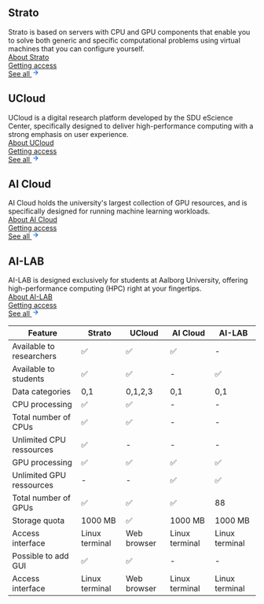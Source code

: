 
<div class="platform-container">
    <div class="flex-1">
        <div class="platform-card">
            <img>
            <div class="platform-gap-4">
                <div class="platform-gap-2">
                    <h2 class="platform-title">Strato</h2>
                    <div class="platform-description">Strato is based on servers with CPU and GPU components that enable you to solve both generic and specific computational problems using virtual machines that you can configure yourself.</div>
                </div>
                <div class="platform-gap-2">
                    <div style="display: flex;"><a class="platform-link" href="/strato/">About Strato</a></div>
                    <div style="display: flex;"><a class="platform-link" href="/strato/how-to-access/">Getting access</a></div>
                </div>
                <div style="display: flex;">
                    <a class="platform-all-link" href="/">See all
                        <svg xmlns="http://www.w3.org/2000/svg" style="stroke: #1a6ce7; margin-top: -3px;" width="16" height="16" viewBox="0 0 16 16" fill="none" class="stroke-blue-50 dark:stroke-blue-30"><path d="M4 8L11 8M8 12L12 8L8 4" stroke-width="1.5" stroke-linecap="square" stroke-linejoin="round"></path></svg>
                    </a>
                </div>
            </div>
        </div>
    </div>
    <div class="flex-1">
        <div class="platform-card">
            <img>
            <div class="platform-gap-4">
                <div class="platform-gap-2">
                    <h2 class="platform-title">UCloud</h2>
                    <div class="platform-description">UCloud is a digital research platform developed by the SDU eScience Center, specifically designed to deliver high-performance computing with a strong emphasis on user experience.</div>
                </div>
                <div class="platform-gap-2">
                    <div style="display: flex;"><a class="platform-link" href="/ucloud/">About UCloud</a></div>
                    <div style="display: flex;"><a class="platform-link" href="/ucloud/how-to-access/">Getting access</a></div>
                </div>
                <div style="display: flex;">
                    <a class="platform-all-link" href="/">See all
                        <svg xmlns="http://www.w3.org/2000/svg" style="stroke: #1a6ce7; margin-top: -3px;" width="16" height="16" viewBox="0 0 16 16" fill="none" class="stroke-blue-50 dark:stroke-blue-30"><path d="M4 8L11 8M8 12L12 8L8 4" stroke-width="1.5" stroke-linecap="square" stroke-linejoin="round"></path></svg>
                    </a>
                </div>
            </div>
        </div>
    </div>
    <div class="flex-1">
        <div class="platform-card">
            <img>
            <div class="platform-gap-4">
                <div class="platform-gap-2">
                    <h2 class="platform-title">AI Cloud</h2>
                    <div class="platform-description">AI Cloud holds the university's largest collection of GPU resources, and is specifically designed for running machine learning workloads.</div>
                </div>
                <div class="platform-gap-2">
                    <div style="display: flex;"><a class="platform-link" href="/ai-cloud/">About AI Cloud</a></div>
                    <div style="display: flex;"><a class="platform-link" href="/ai-cloud/how-to-access/">Getting access</a></div>
                </div>
                <div style="display: flex;">
                    <a class="platform-all-link" href="/">See all
                        <svg xmlns="http://www.w3.org/2000/svg" style="stroke: #1a6ce7; margin-top: -3px;" width="16" height="16" viewBox="0 0 16 16" fill="none" class="stroke-blue-50 dark:stroke-blue-30"><path d="M4 8L11 8M8 12L12 8L8 4" stroke-width="1.5" stroke-linecap="square" stroke-linejoin="round"></path></svg>
                    </a>
                </div>
            </div>
        </div>
    </div>
    <div class="flex-1">
        <div class="platform-card">
            <img>
            <div class="platform-gap-4">
                <div class="platform-gap-2">
                    <h2 class="platform-title">AI-LAB</h2>
                    <div class="platform-description">AI-LAB is designed exclusively for students at Aalborg University, offering high-performance computing (HPC) right at your fingertips.</div>
                </div>
                <div class="platform-gap-2">
                    <div style="display: flex;"><a class="platform-link" href="/ai-lab/">About AI-LAB</a></div>
                    <div style="display: flex;"><a class="platform-link" href="/ai-lab/how-to-access/">Getting access</a></div>
                </div>
                <div style="display: flex;">
                    <a class="platform-all-link" href="/">See all
                        <svg xmlns="http://www.w3.org/2000/svg" style="stroke: #1a6ce7; margin-top: -3px;" width="16" height="16" viewBox="0 0 16 16" fill="none" class="stroke-blue-50 dark:stroke-blue-30"><path d="M4 8L11 8M8 12L12 8L8 4" stroke-width="1.5" stroke-linecap="square" stroke-linejoin="round"></path></svg>
                    </a>
                </div>
            </div>
        </div>
    </div>

</div>



<table id="myTable" class="display responsive nowrap" width="100%">
    <thead>
        <tr>
            <th>Feature</th>
            <th>Strato</th>
            <th>UCloud</th>
            <th>AI Cloud</th>
            <th>AI-LAB</th>
        </tr>
    </thead>
    <tbody>
        <tr>
            <td>Available to researchers</td>
            <td>✅</td>
            <td>✅</td>
            <td>✅</td>
            <td>-</td>
        </tr>
        <tr>
            <td>Available to students</td>
            <td>✅</td>
            <td>✅</td>
            <td>-</td>
            <td>✅</td>
        </tr>
        <tr>
            <td>Data categories</td>
            <td>0,1</td>
            <td>0,1,2,3</td>
            <td>0,1</td>
            <td>0,1</td>
        </tr>
        <tr>
            <td>CPU processing</td>
            <td>✅</td>
            <td>✅</td>
            <td>-</td>
            <td>-</td>
        </tr>
        <tr>
            <td>Total number of CPUs</td>
            <td>✅</td>
            <td>✅</td>
            <td>-</td>
            <td>-</td>
        </tr>
        <tr>
            <td>Unlimited CPU ressources</td>
            <td>✅</td>
            <td>-</td>
            <td>-</td>
            <td>-</td>
        </tr>
        <tr>
            <td>GPU processing</td>
            <td>✅</td>
            <td>✅</td>
            <td>✅</td>
            <td>✅</td>
        </tr>
        <tr>
            <td>Unlimited GPU ressources</td>
            <td>-</td>
            <td>-</td>
            <td>✅</td>
            <td>✅</td>
        </tr>
        <tr>
            <td>Total number of GPUs</td>
            <td>✅</td>
            <td>✅</td>
            <td>✅</td>
            <td>88</td>
        </tr>
        <tr>
            <td>Storage quota</td>
            <td>1000 MB</td>
            <td>✅</td>
            <td>1000 MB</td>
            <td>1000 MB</td>
        </tr>
        <tr>
            <td>Access interface</td>
            <td>Linux terminal</td>
            <td>Web browser</td>
            <td>Linux terminal</td>
            <td>Linux terminal</td>
        </tr>
        <tr>
            <td>Possible to add GUI</td>
            <td>✅</td>
            <td>✅</td>
            <td>-</td>
            <td>-</td>
        </tr>
        <tr>
            <td>Access interface</td>
            <td>Linux terminal</td>
            <td>Web browser</td>
            <td>Linux terminal</td>
            <td>Linux terminal</td>
        </tr>
    </tbody>
</table>

